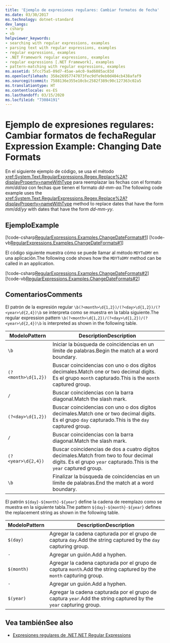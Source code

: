```yaml
---
title: 'Ejemplo de expresiones regulares: Cambiar formatos de fecha'
ms.date: 03/30/2017
ms.technology: dotnet-standard
dev_langs:
- csharp
- vb
helpviewer_keywords:
- searching with regular expressions, examples
- parsing text with regular expressions, examples
- regular expressions, examples
- .NET Framework regular expressions, examples
- regular expressions [.NET Framework], examples
- pattern-matching with regular expressions, examples
ms.assetid: 5fcc75a5-09d7-45ae-a4c0-9ad6085ac83d
ms.openlocfilehash: 358e26957747073fec9dfe9eb0d404cb438afaf9
ms.sourcegitcommit: 7588136e355e10cbc2582f389c90c127363c02a5
ms.translationtype: HT
ms.contentlocale: es-ES
ms.lasthandoff: 03/15/2020
ms.locfileid: "73084191"
---
```

# <a name="regular-expression-example-changing-date-formats"></a><span data-ttu-id="d8c4f-102">Ejemplo de expresiones regulares: Cambiar formatos de fecha</span><span class="sxs-lookup"><span data-stu-id="d8c4f-102">Regular Expression Example: Changing Date Formats</span></span>
<span data-ttu-id="d8c4f-103">En el siguiente ejemplo de código, se usa el método <xref:System.Text.RegularExpressions.Regex.Replace%2A?displayProperty=nameWithType> para reemplazar las fechas con el formato *mm*/*dd*/*aa* con fechas que tienen el formato *dd*-*mm*-*aa*.</span><span class="sxs-lookup"><span data-stu-id="d8c4f-103">The following code example uses the <xref:System.Text.RegularExpressions.Regex.Replace%2A?displayProperty=nameWithType> method to replace dates that have the form *mm*/*dd*/*yy* with dates that have the form *dd*-*mm*-*yy*.</span></span>  
  
## <a name="example"></a><span data-ttu-id="d8c4f-104">Ejemplo</span><span class="sxs-lookup"><span data-stu-id="d8c4f-104">Example</span></span>  
 [!code-csharp[RegularExpressions.Examples.ChangeDateFormats#1](../../../samples/snippets/csharp/VS_Snippets_CLR/RegularExpressions.Examples.ChangeDateFormats/cs/Example_ChangeDateFormats1.cs#1)]
 [!code-vb[RegularExpressions.Examples.ChangeDateFormats#1](../../../samples/snippets/visualbasic/VS_Snippets_CLR/RegularExpressions.Examples.ChangeDateFormats/vb/Example_ChangeDateFormats1.vb#1)]  
  
 <span data-ttu-id="d8c4f-105">El código siguiente muestra cómo se puede llamar al método `MDYToDMY` en una aplicación.</span><span class="sxs-lookup"><span data-stu-id="d8c4f-105">The following code shows how the `MDYToDMY` method can be called in an application.</span></span>  
  
 [!code-csharp[RegularExpressions.Examples.ChangeDateFormats#2](../../../samples/snippets/csharp/VS_Snippets_CLR/RegularExpressions.Examples.ChangeDateFormats/cs/Example_ChangeDateFormats1.cs#2)]
 [!code-vb[RegularExpressions.Examples.ChangeDateFormats#2](../../../samples/snippets/visualbasic/VS_Snippets_CLR/RegularExpressions.Examples.ChangeDateFormats/vb/Example_ChangeDateFormats1.vb#2)]  
  
## <a name="comments"></a><span data-ttu-id="d8c4f-106">Comentarios</span><span class="sxs-lookup"><span data-stu-id="d8c4f-106">Comments</span></span>  
 <span data-ttu-id="d8c4f-107">El patrón de la expresión regular `\b(?<month>\d{1,2})/(?<day>\d{1,2})/(?<year>\d{2,4})\b` se interpreta como se muestra en la tabla siguiente.</span><span class="sxs-lookup"><span data-stu-id="d8c4f-107">The regular expression pattern  `\b(?<month>\d{1,2})/(?<day>\d{1,2})/(?<year>\d{2,4})\b` is interpreted as shown in the following table.</span></span>  
  
|<span data-ttu-id="d8c4f-108">Modelo</span><span class="sxs-lookup"><span data-stu-id="d8c4f-108">Pattern</span></span>|<span data-ttu-id="d8c4f-109">Description</span><span class="sxs-lookup"><span data-stu-id="d8c4f-109">Description</span></span>|  
|-------------|-----------------|  
|`\b`|<span data-ttu-id="d8c4f-110">Iniciar la búsqueda de coincidencias en un límite de palabras.</span><span class="sxs-lookup"><span data-stu-id="d8c4f-110">Begin the match at a word boundary.</span></span>|  
|`(?<month>\d{1,2})`|<span data-ttu-id="d8c4f-111">Buscar coincidencias con uno o dos dígitos decimales.</span><span class="sxs-lookup"><span data-stu-id="d8c4f-111">Match one or two decimal digits.</span></span> <span data-ttu-id="d8c4f-112">Es el grupo `month` capturado.</span><span class="sxs-lookup"><span data-stu-id="d8c4f-112">This is the `month` captured group.</span></span>|  
|`/`|<span data-ttu-id="d8c4f-113">Buscar coincidencias con la barra diagonal.</span><span class="sxs-lookup"><span data-stu-id="d8c4f-113">Match the slash mark.</span></span>|  
|`(?<day>\d{1,2})`|<span data-ttu-id="d8c4f-114">Buscar coincidencias con uno o dos dígitos decimales.</span><span class="sxs-lookup"><span data-stu-id="d8c4f-114">Match one or two decimal digits.</span></span> <span data-ttu-id="d8c4f-115">Es el grupo `day` capturado.</span><span class="sxs-lookup"><span data-stu-id="d8c4f-115">This is the `day` captured group.</span></span>|  
|`/`|<span data-ttu-id="d8c4f-116">Buscar coincidencias con la barra diagonal.</span><span class="sxs-lookup"><span data-stu-id="d8c4f-116">Match the slash mark.</span></span>|  
|`(?<year>\d{2,4})`|<span data-ttu-id="d8c4f-117">Buscar coincidencias de dos a cuatro dígitos decimales.</span><span class="sxs-lookup"><span data-stu-id="d8c4f-117">Match from two to four decimal digits.</span></span> <span data-ttu-id="d8c4f-118">Es el grupo `year` capturado.</span><span class="sxs-lookup"><span data-stu-id="d8c4f-118">This is the `year` captured group.</span></span>|  
|`\b`|<span data-ttu-id="d8c4f-119">Finalizar la búsqueda de coincidencias en un límite de palabras.</span><span class="sxs-lookup"><span data-stu-id="d8c4f-119">End the match at a word boundary.</span></span>|  
  
 <span data-ttu-id="d8c4f-120">El patrón `${day}-${month}-${year}` define la cadena de reemplazo como se muestra en la siguiente tabla.</span><span class="sxs-lookup"><span data-stu-id="d8c4f-120">The pattern `${day}-${month}-${year}` defines the replacement string as shown in the following table.</span></span>  
  
|<span data-ttu-id="d8c4f-121">Modelo</span><span class="sxs-lookup"><span data-stu-id="d8c4f-121">Pattern</span></span>|<span data-ttu-id="d8c4f-122">Description</span><span class="sxs-lookup"><span data-stu-id="d8c4f-122">Description</span></span>|  
|-------------|-----------------|  
|`$(day)`|<span data-ttu-id="d8c4f-123">Agregar la cadena capturada por el grupo de captura `day`.</span><span class="sxs-lookup"><span data-stu-id="d8c4f-123">Add the string captured by the `day` capturing group.</span></span>|  
|`-`|<span data-ttu-id="d8c4f-124">Agregar un guión.</span><span class="sxs-lookup"><span data-stu-id="d8c4f-124">Add a hyphen.</span></span>|  
|`$(month)`|<span data-ttu-id="d8c4f-125">Agregar la cadena capturada por el grupo de captura `month`.</span><span class="sxs-lookup"><span data-stu-id="d8c4f-125">Add the string captured by the `month` capturing group.</span></span>|  
|`-`|<span data-ttu-id="d8c4f-126">Agregar un guión.</span><span class="sxs-lookup"><span data-stu-id="d8c4f-126">Add a hyphen.</span></span>|  
|`$(year)`|<span data-ttu-id="d8c4f-127">Agregar la cadena capturada por el grupo de captura `year`.</span><span class="sxs-lookup"><span data-stu-id="d8c4f-127">Add the string captured by the `year` capturing group.</span></span>|  
  
## <a name="see-also"></a><span data-ttu-id="d8c4f-128">Vea también</span><span class="sxs-lookup"><span data-stu-id="d8c4f-128">See also</span></span>

- [<span data-ttu-id="d8c4f-129">Expresiones regulares de .NET</span><span class="sxs-lookup"><span data-stu-id="d8c4f-129">.NET Regular Expressions</span></span>](../../../docs/standard/base-types/regular-expressions.md)

